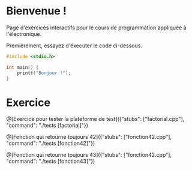# Bienvenue !

Page d'exercices interactifs pour le cours de programmation appliquée à l'électronique.

Premièrement, essayez d'éxecuter le code ci-dessous.

```C runnable
#include <stdio.h>

int main() {
	printf("Bonjour !");
}

```


# Exercice

@[Exercice pour tester la plateforme de test]({"stubs": ["factorial.cpp"], "command": "./tests [factorial]"})

@[Fonction qui retourne toujours 42]({"stubs": ["fonction42.cpp"], "command": "./tests [fonction42]"})

@[Fonction qui retourne toujours 43]({"stubs": ["fonction42.cpp"], "command": "./tests [fonction43]"})
